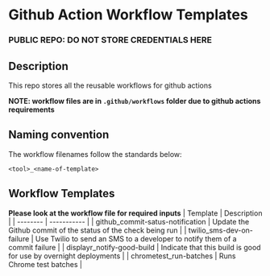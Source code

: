 # Github Action Workflow Templates
### PUBLIC REPO: DO NOT STORE CREDENTIALS HERE

## Description
This repo stores all the reusable workflows for github actions

**NOTE: workflow files are in `.github/workflows` folder due to github actions requirements**

## Naming convention
The workflow filenames follow the standards below:
```
<tool>_<name-of-template>
```

## Workflow Templates
**Please look at the workflow file for required inputs**
| Template | Description |
| -------- | ----------- |
| github_commit-satus-notification | Update the Github commit of the status of the check being run |
| twilio_sms-dev-on-failure | Use Twilio to send an SMS to a developer to notify them of a commit failure |
| displayr_notify-good-build | Indicate that this build is good for use by overnight deployments |
| chrometest_run-batches | Runs Chrome test batches |